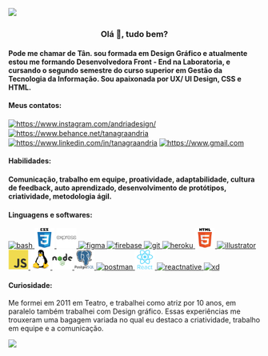 <a align="center" href="https://media.giphy.com/media/h408T6Y5GfmXBKW62l/giphy.gif" target="_blank"> <img src="https://media.giphy.com/media/h408T6Y5GfmXBKW62l/giphy.gif"/> </a> 
<h3 align="center">Olá 👋, tudo bem?</h3>
<h4>Pode me chamar de Tân. sou formada em Design Gráfico e atualmente estou me formando Desenvolvedora Front - End na Laboratoria, e cursando o segundo semestre do curso superior em Gestão da Tecnologia da Informação. Sou apaixonada por UX/ UI Design, CSS e HTML.</h4>


<h4 align="left">Meus contatos:</h4>
<p align="left">
<a href="https://instagram.com/https://www.instagram.com/andriadesign/" target="blank"><img align="center" src="https://cdn.jsdelivr.net/npm/simple-icons@3.0.1/icons/instagram.svg" alt="https://www.instagram.com/andriadesign/" height="30" width="40" /></a>
<a href="https://www.behance.net/https://www.behance.net/tanagraandria" target="blank"><img align="center" src="https://cdn.jsdelivr.net/npm/simple-icons@3.0.1/icons/behance.svg" alt="https://www.behance.net/tanagraandria" height="30" width="40" /></a>
<a href="https://www.linkedin.com/in/tanagraandria" target="blank"><img align="center" src="https://cdn.jsdelivr.net/npm/simple-icons@3.0.1/icons/linkedin.svg" alt="https://www.linkedin.com/in/tanagraandria" height="30" width="40" /></a>
  <a href="mailto:tanagra.andria@gmail.com" target="blank"><img align="center" src="https://cdn.jsdelivr.net/npm/simple-icons@3.0.1/icons/gmail.svg" alt="https://www.gmail.com" height="30" width="40" /></a>
</p>
<h4> Habilidades:<h4>
<p>Comunicação, trabalho em equipe, proatividade, adaptabilidade, cultura de feedback, auto aprendizado, desenvolvimento de protótipos, criatividade, metodologia ágil. </p>

<h4 align="left">Linguagens e softwares:</h4>
<p align="left"> <a href="https://www.gnu.org/software/bash/" target="_blank"> <img src="https://www.vectorlogo.zone/logos/gnu_bash/gnu_bash-icon.svg" alt="bash" width="40" height="40"/> </a> <a href="https://www.w3schools.com/css/" target="_blank"> <img src="https://raw.githubusercontent.com/devicons/devicon/master/icons/css3/css3-original-wordmark.svg" alt="css3" width="40" height="40"/> </a> <a href="https://expressjs.com" target="_blank"> <img src="https://raw.githubusercontent.com/devicons/devicon/master/icons/express/express-original-wordmark.svg" alt="express" width="40" height="40"/> </a> <a href="https://www.figma.com/" target="_blank"> <img src="https://www.vectorlogo.zone/logos/figma/figma-icon.svg" alt="figma" width="40" height="40"/> </a> <a href="https://firebase.google.com/" target="_blank"> <img src="https://www.vectorlogo.zone/logos/firebase/firebase-icon.svg" alt="firebase" width="40" height="40"/> </a> <a href="https://git-scm.com/" target="_blank"> <img src="https://www.vectorlogo.zone/logos/git-scm/git-scm-icon.svg" alt="git" width="40" height="40"/> </a> <a href="https://heroku.com" target="_blank"> <img src="https://www.vectorlogo.zone/logos/heroku/heroku-icon.svg" alt="heroku" width="40" height="40"/> </a> <a href="https://www.w3.org/html/" target="_blank"> <img src="https://raw.githubusercontent.com/devicons/devicon/master/icons/html5/html5-original-wordmark.svg" alt="html5" width="40" height="40"/> </a> <a href="https://www.adobe.com/in/products/illustrator.html" target="_blank"> <img src="https://www.vectorlogo.zone/logos/adobe_illustrator/adobe_illustrator-icon.svg" alt="illustrator" width="40" height="40"/> </a> <a href="https://developer.mozilla.org/en-US/docs/Web/JavaScript" target="_blank"> <img src="https://raw.githubusercontent.com/devicons/devicon/master/icons/javascript/javascript-original.svg" alt="javascript" width="40" height="40"/> </a> <a href="https://www.linux.org/" target="_blank"> <img src="https://raw.githubusercontent.com/devicons/devicon/master/icons/linux/linux-original.svg" alt="linux" width="40" height="40"/> </a> <a href="https://nodejs.org" target="_blank"> <img src="https://raw.githubusercontent.com/devicons/devicon/master/icons/nodejs/nodejs-original-wordmark.svg" alt="nodejs" width="40" height="40"/> </a> <a href="https://www.postgresql.org" target="_blank"> <img src="https://raw.githubusercontent.com/devicons/devicon/master/icons/postgresql/postgresql-original-wordmark.svg" alt="postgresql" width="40" height="40"/> </a> <a href="https://postman.com" target="_blank"> <img src="https://www.vectorlogo.zone/logos/getpostman/getpostman-icon.svg" alt="postman" width="40" height="40"/> </a> <a href="https://reactjs.org/" target="_blank"> <img src="https://raw.githubusercontent.com/devicons/devicon/master/icons/react/react-original-wordmark.svg" alt="react" width="40" height="40"/> </a> <a href="https://reactnative.dev/" target="_blank"> <img src="https://reactnative.dev/img/header_logo.svg" alt="reactnative" width="40" height="40"/> </a> <a href="https://www.adobe.com/products/xd.html" target="_blank"> <img src="https://cdn.worldvectorlogo.com/logos/adobe-xd.svg" alt="xd" width="40" height="40"/> </a> </p>

<h4 align="left">Curiosidade:</h4>

<p> Me formei em 2011 em Teatro, e trabalhei como atriz por 10 anos, em paralelo também trabalhei com Design gráfico. Essas experiências me trouxeram uma bagagem variada  no qual eu destaco a criatividade, trabalho em equipe e a comunicação.</p>

<a align="center" href="https://media.giphy.com/media/bcKmIWkUMCjVm/giphy.gif" target="_blank"> <img src="https://media.giphy.com/media/bcKmIWkUMCjVm/giphy.gif"/> </a> 

